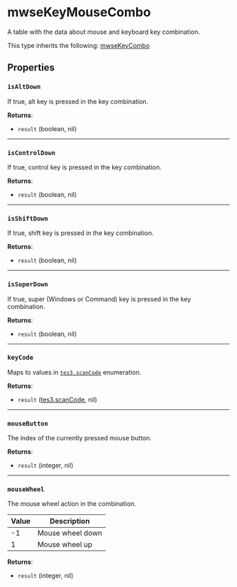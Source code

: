 # mwseKeyMouseCombo
<div class="search_terms" style="display: none">mwsekeymousecombo</div>

<!---
	This file is autogenerated. Do not edit this file manually. Your changes will be ignored.
	More information: https://github.com/MWSE/MWSE/tree/master/docs
-->

A table with the data about mouse and keyboard key combination.

This type inherits the following: [mwseKeyCombo](../types/mwseKeyCombo.md)
## Properties

### `isAltDown`
<div class="search_terms" style="display: none">isaltdown, altdown</div>

If true, alt key is pressed in the key combination.

**Returns**:

* `result` (boolean, nil)

***

### `isControlDown`
<div class="search_terms" style="display: none">iscontroldown, controldown</div>

If true, control key is pressed in the key combination.

**Returns**:

* `result` (boolean, nil)

***

### `isShiftDown`
<div class="search_terms" style="display: none">isshiftdown, shiftdown</div>

If true, shift key is pressed in the key combination.

**Returns**:

* `result` (boolean, nil)

***

### `isSuperDown`
<div class="search_terms" style="display: none">issuperdown, superdown</div>

If true, super (Windows or Command) key is pressed in the key combination.

**Returns**:

* `result` (boolean, nil)

***

### `keyCode`
<div class="search_terms" style="display: none">keycode</div>

Maps to values in [`tes3.scanCode`](https://mwse.github.io/MWSE/references/scan-codes/) enumeration.

**Returns**:

* `result` ([tes3.scanCode](../references/scan-codes.md), nil)

***

### `mouseButton`
<div class="search_terms" style="display: none">mousebutton</div>

The index of the currently pressed mouse button.

**Returns**:

* `result` (integer, nil)

***

### `mouseWheel`
<div class="search_terms" style="display: none">mousewheel</div>

The mouse wheel action in the combination.

Value | Description
----- | ----------------
-1    | Mouse wheel down
 1    | Mouse wheel up


**Returns**:

* `result` (integer, nil)


